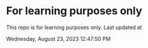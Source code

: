 # For learning purposes only
This repo is for learning purposes only.
Last updated at

Wednesday, August 23, 2023 12:47:50 PM


